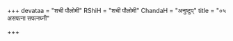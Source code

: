+++
devataa = "शची पौलोमी"
RShiH = "शची पौलोमी"
ChandaH = "अनुष्टुप्"
title = "०५ असपत्ना सपत्नघ्नी"

+++
